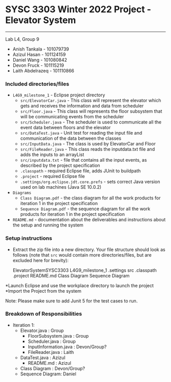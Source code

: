 # SYSC 3303 Winter 2022 Project - Elevator System
---

Lab L4, Group 9
* Anish Tankala - 101079739
* Azizul Hasan - 101124159
* Daniel Wang - 101080842
* Devon Fruck - 101115219
* Laith Abdelrazeq - 101110866

### Included directories/files

* `L4G9_milestone_1` - Eclipse project directory
	* `src/ElevatorCar.java` - This class will represent the elevator which gets and receives the information and data from scheduler
	* `src/Floor.java` - This class will represents the floor subsystem that will be communicating events from the scheduler
	* `src/Scheduler.java` - The scheduler is used to communicate all the event data between floors and the elevator
	* `src/DataTest.java` - Unit test for reading the input file and communication of the data between the classes
	* `src/InputData.java` - The class is used by ElevatorCar and Floor
	* `src/FileReader.java` - This class reads the inputdata.txt file and adds the inputs to an arrayList
	* `src/inputdata.txt` - file that contains all the input events, as described by the project specification
	* `.classpath` - required Eclipse file, adds JUnit to buildpath
	* `.project` - required Eclipse file
	* `.settings/org.eclipse.jdt.core.prefs` - sets correct Java version used on lab machines (Java SE 10.0.2)
* `Diagrams`
	* `Class Diagram.pdf` - the class diagram for all the work products for iteration 1 in the project specification
	* `Sequence Diagram.pdf` - the sequence diagram for all the work products for iteration 1 in the project specification
* `README.md` - documentation about the deliverables and instructions about the setup and running the system 

### Setup instructions

* Extract the zip file into a new directory. Your file structure should look as follows (note that `src` would contain more directories/files, but are excluded here for brevity):

	ElevatorSystemSYSC3303
			L4G9_milestone_1
			.settings
			src
			.classpath
			.project
			README.md
			Class Diagram
			Sequence Diagram


*Launch Eclipse and use the workplace directory to launch the project
*Import the Project from the system

Note: Please make sure to add Junit 5 for the test cases to run.



### Breakdown of Responsibilities

* Iteration 1:
	* Elevator.java : Group
        * FloorSubsystem.java : Group
        * Scheduler.java : Group
        * InputInformation.java : Devon/Group?
        * FileReader.java : Laith
	* DataTest.java : Azizul
        * README.md : Azizul
	* Class Diagram : Devon/Group?
	* Sequence Diagram: Daniel 